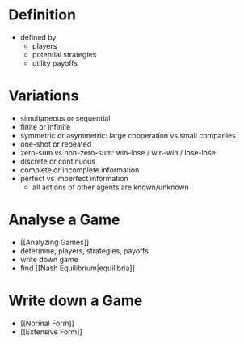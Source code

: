 # Definition
- defined by
	- players
	- potential strategies
	- utility payoffs

# Variations
- simultaneous or sequential
- finite or infinite
- symmetric or asymmetric: large cooperation vs small companies
- one-shot or repeated
- zero-sum vs non-zero-sum: win-lose / win-win / lose-lose
- discrete or continuous
- complete or incomplete information
- perfect vs imperfect information
	- all actions of other agents are known/unknown

# Analyse a Game
- [[Analyzing Games]]
- determine, players, strategies, payoffs
- write down game
- find [[Nash Equilibrium|equilibria]]

# Write down a Game
- [[Normal Form]]
- [[Extensive Form]]
